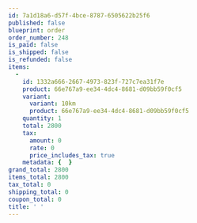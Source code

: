 ```yaml
---
id: 7a1d18a6-d57f-4bce-8787-6505622b25f6
published: false
blueprint: order
order_number: 248
is_paid: false
is_shipped: false
is_refunded: false
items:
  -
    id: 1332a666-2667-4973-823f-727c7ea31f7e
    product: 66e767a9-ee34-4dc4-8681-d09bb59f0cf5
    variant:
      variant: 10km
      product: 66e767a9-ee34-4dc4-8681-d09bb59f0cf5
    quantity: 1
    total: 2800
    tax:
      amount: 0
      rate: 0
      price_includes_tax: true
    metadata: {  }
grand_total: 2800
items_total: 2800
tax_total: 0
shipping_total: 0
coupon_total: 0
title: ' '
---
```

